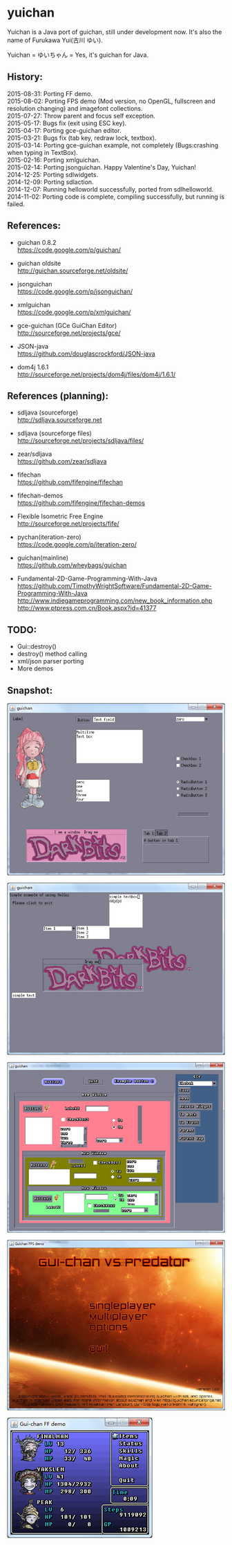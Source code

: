 ﻿yuichan
=======

Yuichan is a Java port of guichan, still under development now. It's also the name of Furukawa Yui(古川 ゆい).  

Yuichan = ゆいちゃん = Yes, it's guichan for Java.  

## History:  
2015-08-31: Porting FF demo.    
2015-08-02: Porting FPS demo (Mod version, no OpenGL, fullscreen and resolution changing) and imagefont collections.    
2015-07-27: Throw parent and focus self exception.    
2015-05-17: Bugs fix (exit using ESC key).   
2015-04-17: Porting gce-guichan editor.    
2015-03-21: Bugs fix (tab key, redraw lock, textbox).   
2015-03-14: Porting gce-guichan example, not completely (Bugs:crashing when typing in TextBox).   
2015-02-16: Porting xmlguichan.  
2015-02-14: Porting jsonguichan. Happy Valentine's Day, Yuichan!    
2014-12-25: Porting sdlwidgets.  
2014-12-09: Porting sdlaction.  
2014-12-07: Running helloworld successfully, ported from sdlhelloworld.  
2014-11-02: Porting code is complete, compiling successfully, but running is failed.  

## References:  
* guichan 0.8.2  
https://code.google.com/p/guichan/  

* guichan oldsite  
http://guichan.sourceforge.net/oldsite/  

* jsonguichan  
https://code.google.com/p/jsonguichan/  

* xmlguichan  
https://code.google.com/p/xmlguichan/  

* gce-guichan (GCe GuiChan Editor)  
http://sourceforge.net/projects/gce/  

* JSON-java  
https://github.com/douglascrockford/JSON-java  

* dom4j 1.6.1  
http://sourceforge.net/projects/dom4j/files/dom4j/1.6.1/  

## References (planning):  
* sdljava (sourceforge)  
http://sdljava.sourceforge.net  

* sdljava (sourceforge files)  
http://sourceforge.net/projects/sdljava/files/  

* zear/sdljava  
https://github.com/zear/sdljava  

* fifechan  
https://github.com/fifengine/fifechan  

* fifechan-demos  
https://github.com/fifengine/fifechan-demos  

* Flexible Isometric Free Engine  
http://sourceforge.net/projects/fife/  

* pychan(iteration-zero)  
https://code.google.com/p/iteration-zero/  

* guichan(mainline)  
https://github.com/wheybags/guichan  

* Fundamental-2D-Game-Programming-With-Java   
https://github.com/TimothyWrightSoftware/Fundamental-2D-Game-Programming-With-Java  
http://www.indiegameprogramming.com/new_book_information.php  
http://www.ptpress.com.cn/Book.aspx?id=41377  

## TODO:  
* Gui::destroy()  
* destroy() method calling  
* xml/json parser porting  
* More demos  

## Snapshot:  
![Snapshot](/snapshot/widgets.jpg)  

![Snapshot](/snapshot/xmlgui.jpg)  

![Snapshot](/snapshot/gce.jpg)  

![Snapshot](/snapshot/fps.jpg)  

![Snapshot](/snapshot/ff.jpg)  
